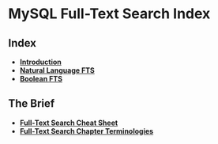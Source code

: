 # MySQL Full-Text Search Index

## Index
* **[Introduction](./introduction.md)** <br>
* **[Natural Language FTS](./natural-language.md)** <br>
* **[Boolean FTS](./boolean-fts.md)** <br>

## The Brief
* **[Full-Text Search Cheat Sheet](./full-text-cheat-sheet.md)** <br>
* **[Full-Text Search Chapter Terminologies](./full-text-terminology.md)** <br>
